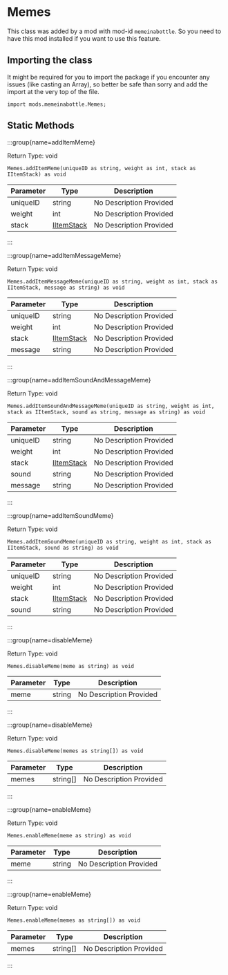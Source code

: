 # Memes

This class was added by a mod with mod-id `memeinabottle`. So you need to have this mod installed if you want to use this feature.

## Importing the class

It might be required for you to import the package if you encounter any issues (like casting an Array), so better be safe than sorry and add the import at the very top of the file.
```zenscript
import mods.memeinabottle.Memes;
```


## Static Methods

:::group{name=addItemMeme}

Return Type: void

```zenscript
Memes.addItemMeme(uniqueID as string, weight as int, stack as IItemStack) as void
```

| Parameter | Type | Description |
|-----------|------|-------------|
| uniqueID | string | No Description Provided |
| weight | int | No Description Provided |
| stack | [IItemStack](/vanilla/api/items/IItemStack) | No Description Provided |


:::

:::group{name=addItemMessageMeme}

Return Type: void

```zenscript
Memes.addItemMessageMeme(uniqueID as string, weight as int, stack as IItemStack, message as string) as void
```

| Parameter | Type | Description |
|-----------|------|-------------|
| uniqueID | string | No Description Provided |
| weight | int | No Description Provided |
| stack | [IItemStack](/vanilla/api/items/IItemStack) | No Description Provided |
| message | string | No Description Provided |


:::

:::group{name=addItemSoundAndMessageMeme}

Return Type: void

```zenscript
Memes.addItemSoundAndMessageMeme(uniqueID as string, weight as int, stack as IItemStack, sound as string, message as string) as void
```

| Parameter | Type | Description |
|-----------|------|-------------|
| uniqueID | string | No Description Provided |
| weight | int | No Description Provided |
| stack | [IItemStack](/vanilla/api/items/IItemStack) | No Description Provided |
| sound | string | No Description Provided |
| message | string | No Description Provided |


:::

:::group{name=addItemSoundMeme}

Return Type: void

```zenscript
Memes.addItemSoundMeme(uniqueID as string, weight as int, stack as IItemStack, sound as string) as void
```

| Parameter | Type | Description |
|-----------|------|-------------|
| uniqueID | string | No Description Provided |
| weight | int | No Description Provided |
| stack | [IItemStack](/vanilla/api/items/IItemStack) | No Description Provided |
| sound | string | No Description Provided |


:::

:::group{name=disableMeme}

Return Type: void

```zenscript
Memes.disableMeme(meme as string) as void
```

| Parameter | Type | Description |
|-----------|------|-------------|
| meme | string | No Description Provided |


:::

:::group{name=disableMeme}

Return Type: void

```zenscript
Memes.disableMeme(memes as string[]) as void
```

| Parameter | Type | Description |
|-----------|------|-------------|
| memes | string[] | No Description Provided |


:::

:::group{name=enableMeme}

Return Type: void

```zenscript
Memes.enableMeme(meme as string) as void
```

| Parameter | Type | Description |
|-----------|------|-------------|
| meme | string | No Description Provided |


:::

:::group{name=enableMeme}

Return Type: void

```zenscript
Memes.enableMeme(memes as string[]) as void
```

| Parameter | Type | Description |
|-----------|------|-------------|
| memes | string[] | No Description Provided |


:::

